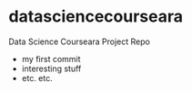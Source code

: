 # datasciencecourseara
Data Science Courseara Project Repo
* my first commit
* interesting stuff
* etc. etc.
